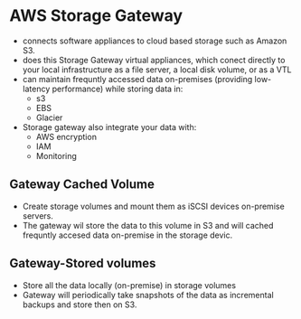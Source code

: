 
# AWS Storage Gateway

* connects software appliances to cloud based storage such as Amazon S3.
* does this Storage Gateway virtual appliances, which conect directly to your local infrastructure as a file server, a local disk volume, or as a VTL
* can maintain frequntly accessed data on-premises (providing low-latency performance) while storing data in:
    * s3
    * EBS
    * Glacier
* Storage gateway also integrate your data with:
    * AWS encryption
    * IAM
    * Monitoring
## Gateway Cached Volume
* Create storage volumes and mount them as iSCSI devices on-premise servers.
* The gateway wil store the data to this volume in S3 and will cached frequntly accesed data on-premise in the storage devic.

## Gateway-Stored volumes
* Store all the data locally (on-premise) in storage volumes
* Gateway will periodically take snapshots of the data as incremental backups and store then on S3.
